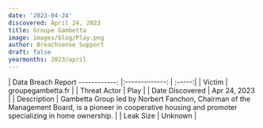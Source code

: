 ```yaml
---
date: '2023-04-24'
discovered: April 24, 2023
title: Groupe Gambetta
image: images/blog/Play.png
author: Breachsense Support
draft: false
yearmonths: 2023/april
---
```



| Data Breach Report
------------:     |:-------------:    | :-----:|
| Victim      | groupegambetta.fr      | 
| Threat Actor      | Play      | 
| Date Discovered      | Apr 24, 2023      | 
| Description      | Gambetta Group led by Norbert Fanchon, Chairman of the Management Board, is a pioneer in cooperative housing and promoter specializing in home ownership.      | 
| Leak Size      | Unknown      | 

